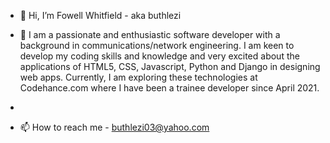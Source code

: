 - 👋 Hi, I’m Fowell Whitfield - aka buthlezi

- 🌱 I am a passionate and enthusiastic software developer with a background in communications/network engineering. I am keen to develop my coding skills and knowledge and very excited about the applications of HTML5, CSS, Javascript, Python and Django in designing web apps. Currently, I am exploring these technologies at Codehance.com where I have been a trainee developer since April 2021.
- 
- 📫 How to reach me - buthlezi03@yahoo.com

<!---
buthlezi/buthlezi is a ✨ special ✨ repository because its `README.md` (this file) appears on your GitHub profile.
You can click the Preview link to take a look at your changes.
